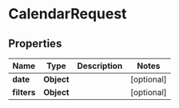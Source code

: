 # CalendarRequest

## Properties

Name | Type | Description | Notes
------------ | ------------- | ------------- | -------------
**date** | **Object** |  |  [optional]
**filters** | **Object** |  |  [optional]



